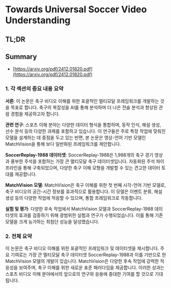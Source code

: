 # Towards Universal Soccer Video Understanding
## TL;DR
## Summary
- [https://arxiv.org/pdf/2412.01820.pdf](https://arxiv.org/pdf/2412.01820.pdf)

### 1. 각 섹션의 중요 내용 요약

**서론**:
이 논문은 축구 비디오 이해를 위한 포괄적인 멀티모달 프레임워크를 개발하는 것을 목표로 합니다. 축구의 복잡성을 AI를 통해 분석하며 더 나은 전술 분석과 향상된 관람 경험을 제공하고자 합니다.

**관련 연구**:
스포츠 이해 분야는 다양한 데이터 형식을 통합하며, 동작 인식, 해설 생성, 선수 분석 등의 다양한 과제를 포함하고 있습니다. 이 연구들은 주로 특정 작업에 맞춰진 모델을 설계하는 데 중점을 두고 있는 반면, 본 논문은 영상-언어 기반 모델인 MatchVision을 통해 보다 일반화된 프레임워크를 제안합니다.

**SoccerReplay-1988 데이터셋**:
SoccerReplay-1988은 1,988개의 축구 경기 영상과 풍부한 주석을 포함하는 가장 큰 멀티모달 축구 데이터셋입니다. 자동화된 주석 파이프라인을 통해 구축되었으며, 다양한 축구 이해 모형을 개발할 수 있는 견고한 데이터 토대를 제공합니다.

**MatchVision 모델**:
MatchVision은 축구 이해를 위한 첫 번째 시각-언어 기반 모델로, 축구 비디오의 공간-시간 정보를 효과적으로 활용합니다. 이 모델은 이벤트 분류, 해설 생성 등의 다양한 작업에 적응할 수 있으며, 통합 프레임워크로 작동합니다.

**실험 및 평가**:
다양한 후속 작업에서 MatchVision 모델과 SoccerReplay-1988 데이터셋의 효과를 검증하기 위해 광범위한 실험과 연구가 수행되었습니다. 이를 통해 기존 모델을 크게 능가하는 최첨단 성능을 달성했습니다.

### 2. 전체 요약

이 논문은 축구 비디오 이해를 위한 포괄적인 프레임워크 및 데이터셋을 제시합니다. 주요 기여로는 가장 큰 멀티모달 축구 데이터셋 SoccerReplay-1988과 이를 기반으로 한 MatchVision 모델의 개발이 있습니다. MatchVision은 다양한 후속 작업에 강력한 적응성을 보여주며, 축구 이해를 위한 새로운 표준 패러다임을 제공합니다. 이러한 성과는 스포츠 비디오 이해 분야에서의 앞으로의 연구와 응용에 중대한 기여를 할 것으로 기대됩니다.